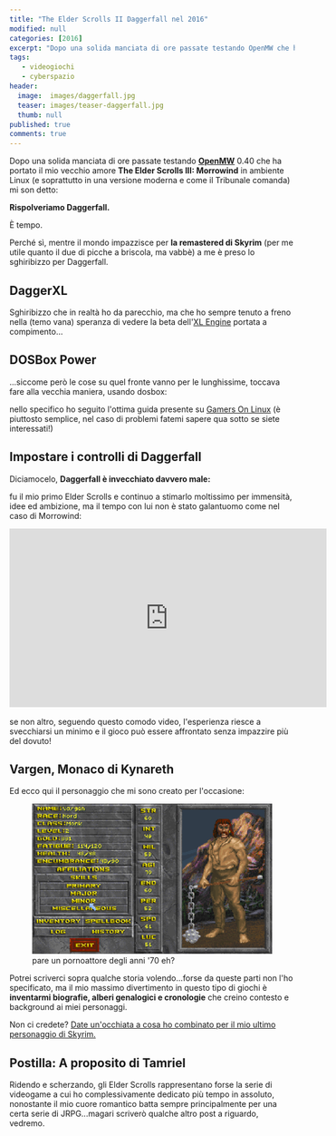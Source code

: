 ```yaml
---
title: "The Elder Scrolls II Daggerfall nel 2016"
modified: null
categories: [2016]
excerpt: "Dopo una solida manciata di ore passate testando OpenMW che ha portato il mio vecchio amore The Elder Scrolls..."
tags: 
   - videogiochi
   - cyberspazio
header:  
  image:  images/daggerfall.jpg
  teaser: images/teaser-daggerfall.jpg
  thumb: null
published: true
comments: true
---
```


Dopo una solida manciata di ore passate testando [**OpenMW**](https://openmw.org/en/) 0.40 che ha portato il mio vecchio amore **The Elder Scrolls III: Morrowind** in ambiente Linux (e soprattutto in una versione moderna e come il Tribunale comanda) mi son detto: 

**Rispolveriamo Daggerfall.**

È tempo.

Perché sì, mentre il mondo impazzisce per **la remastered di Skyrim** (per me utile quanto il due di picche a briscola, ma vabbè) a me è preso lo sghiribizzo per Daggerfall.

## DaggerXL

Sghiribizzo che in realtà ho da parecchio, ma che ho sempre tenuto a freno nella (temo vana) speranza di vedere la beta dell'[XL Engine](https://xlengine.com/) portata a compimento...

## DOSBox Power

...siccome però le cose su quel fronte vanno per le lunghissime, toccava fare alla vecchia maniera, usando dosbox:

nello specifico ho seguito l'ottima guida presente su [Gamers On Linux](https://www.gamersonlinux.com/forum/threads/elder-scrolls-ii-daggerfall-guide.1559/) (è piuttosto semplice, nel caso di problemi fatemi sapere qua sotto se siete interessati!)

## Impostare i controlli di Daggerfall

Diciamocelo, **Daggerfall è invecchiato davvero male:** 

fu il mio primo Elder Scrolls e continuo a stimarlo moltissimo per immensità, idee ed ambizione, ma il tempo con lui non è stato galantuomo come nel caso di Morrowind: 

<iframe width="560" height="315" src="https://www.youtube.com/embed/Z8gcuNbkOvE" frameborder="0" allowfullscreen></iframe>

se non altro, seguendo questo comodo video, l'esperienza riesce a svecchiarsi un minimo e il gioco può essere affrontato senza impazzire più del dovuto!

## Vargen, Monaco di Kynareth

Ed ecco qui il personaggio che mi sono creato per l'occasione: 

<figure>
	<img src="/gallery/elderscrolls/vargen.png" alt="Personaggio di Daggerfall">
	<figcaption>pare un pornoattore degli anni '70 eh?</figcaption>
</figure>

Potrei scriverci sopra qualche storia volendo...forse da queste parti non l'ho specificato, ma il mio massimo divertimento in questo tipo di giochi è **inventarmi biografie, alberi genalogici e cronologie** che creino contesto e background ai miei personaggi.

Non ci credete? [Date un'occhiata a cosa ho combinato per il mio ultimo personaggio di Skyrim.](/velnias/)

## Postilla: A proposito di Tamriel

Ridendo e scherzando, gli Elder Scrolls rappresentano forse la serie di videogame a cui ho complessivamente dedicato più tempo in assoluto, nonostante il mio cuore romantico batta sempre principalmente per una certa serie di JRPG...magari scriverò qualche altro post a riguardo, vedremo.
